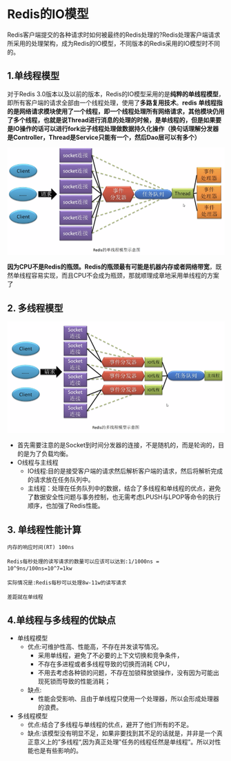 # Redis的IO模型

Redis客户端提交的各种请求时如何被最终的Redis处理的?Redis处理客户端请求所采用的处理架构，成为Redis的IO模型，不同版本的Redis采用的IO模型时不同的。

## 1.单线程模型

对于Redis 3.0版本以及以前的版本，Redis的IO模型采用的是**纯粹的单线程模型**，即所有客户端的请求全部由一个线程处理，使用了**多路复用技术**。**redis 单线程指的是网络请求模块使用了一个线程，即一个线程处理所有网络请求，其他模块仍用了多个线程，也就是说Thread进行消息的处理的时候，是单线程的，但是如果要是IO操作的话可以进行fork出子线程处理做数据持久化操作（换句话理解分发器是Controller，Thread是Service只能有一个，然后Dao层可以有多个）**

![image-20221127153130039](https://raw.githubusercontent.com/bigshcool/myPic/main/image-20221127153130039.png)

​		**因为CPU不是Redis的瓶颈。Redis的瓶颈最有可能是机器内存或者网络带宽**，既然单线程容易实现，而且CPU不会成为瓶颈，那就顺理成章地采用单线程的方案了

## 2. 多线程模型

![image-20221127153531721](https://raw.githubusercontent.com/bigshcool/myPic/main/image-20221127153531721.png)

- 首先需要注意的是Socket到时间分发器的连接，不是随机的，而是轮询的，目的是为了负载均衡。
- O线程与主线程
  - IO线程:目的是接受客户端的请求然后解析客户端的请求，然后将解析完成的请求放在任务队列中。
  - 主线程：处理在任务队列中的数据，结合了多线程和单线程的优点，避免了数据安全性问题与事务控制，也无需考虑LPUSH与LPOP等命令的执行顺序，也加强了Redis性能。

## 3. 单线程性能计算

```
内存的响应时间(RT) 100ns

Redis每秒处理的读写请求的数量可以应该可以达到:1/1000ns = 10^9ns/100ns=10^7=1kw

实际情况是:Redis每秒可以处理8w-11w的读写请求

差距就在单线程
```

## 4.单线程与多线程的优缺点

- 单线程模型
  - 优点:可维护性高、性能高，不存在并发读写情况。
    - 采用单线程，避免了不必要的上下文切换和竞争条件，
    - 不存在多进程或者多线程导致的切换而消耗 CPU，
    - 不用去考虑各种锁的问题，不存在加锁释放锁操作，没有因为可能出现死锁而导致的性能消耗；
  - 缺点:
    - 性能会受影响、且由于单线程只使用一个处理器，所以会形成处理器的浪费。
- 多线程模型
  - 优点:结合了多线程与单线程的优点，避开了他们所有的不足。
  - 缺点:该模型没有明显不足，如果非要找到其不足的话就是，并非是一个真正意义上的”多线程“,因为真正处理"任务的线程任然是单线程”。所以对性能也是有些影响的。